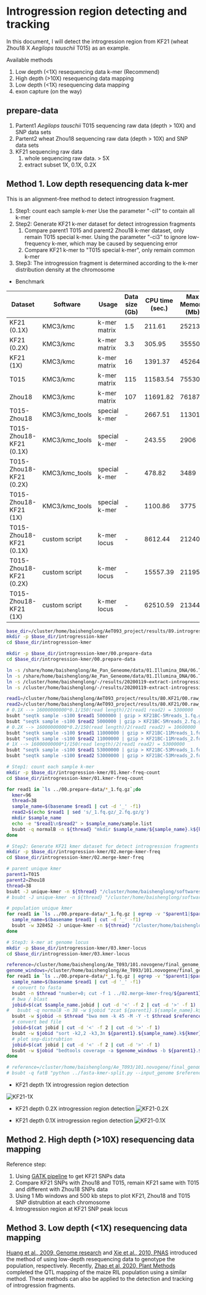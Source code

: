 # Introgression region detecting and tracking

In this document, I will detect the introgression region from KF21 (wheat Zhou18 X <i>Aegilops tauschii</i> T015) as an example.

Available methods

1. Low depth (<1X) resequencing data k-mer (Recommend)
2. High depth (>10X) resequencing data mapping
3. Low depth (<1X) resequencing data mapping
4. exon capture (on the way)

## prepare-data

1. Partent1 <i>Aegilops tauschii</i> T015 sequencing raw data (depth > 10X) and SNP data sets
2. Partent2 wheat Zhou18 sequencing raw data (depth > 10X) and SNP data sets
3. KF21 sequencing raw data
   1. whole sequencing raw data. > 5X
   2. extract subset 1X, 0.1X, 0.2X

## Method 1. Low depth resequencing data k-mer

This is an alignment-free method to detect introgression fragment.

1. Step1: count each sample k-mer
   Use the parameter "-ci1" to contain all k-mer
2. Step2: Generate KF21 k-mer dataset for detect introgression fragments
   1. Compare parent1 T015 and parent2 Zhou18 k-mer dataset, only remain T015 special k-mer.
   Using the parameter "-ci3" to ignore low-frequency k-mer, which may be caused by sequencing error
   2. Compare KF21 k-mer to "T015 special k-mer", only remain common k-mer
3. Step3: The introgression fragment is determined according to the k-mer distribution density at the chromosome

- Benchmark

| Dataset                 | Software       | Usage         | Data size (Gb) | CPU time (sec.) | Max Memory (Mb) | threads | Run time (sec.) |
| ----------------------- | -------------- | ------------- | -------------- | --------------- | --------------- | ------- | --------------- |
| KF21 (0.1X)             | KMC3/kmc       | k-mer matrix  | 1.5            | 211.61          | 25213           | 38      | 33              |
| KF21 (0.2X)             | KMC3/kmc       | k-mer matrix  | 3.3            | 305.95          | 35550           | 38      | 63              |
| KF21 (1X)               | KMC3/kmc       | k-mer matrix  | 16             | 1391.37         | 45264           | 38      | 210             |
| T015                    | KMC3/kmc       | k-mer matrix  | 115            | 11583.54        | 75530           | 38      | 1372            |
| Zhou18                  | KMC3/kmc       | k-mer matrix  | 107            | 11691.82        | 76187           | 38      | 1167            |
| T015-Zhou18             | KMC3/kmc_tools | special k-mer | -              | 2667.51         | 11301           | 38      | 7622            |
| T015-Zhou18-KF21 (0.1X) | KMC3/kmc_tools | special k-mer | -              | 243.55          | 2906            | 38      | 317             |
| T015-Zhou18-KF21 (0.2X) | KMC3/kmc_tools | special k-mer | -              | 478.82          | 3489            | 38      | 596             |
| T015-Zhou18-KF21 (1X)   | KMC3/kmc_tools | special k-mer | -              | 1100.86         | 3775            | 38      | 2442            |
| T015-Zhou18-KF21 (0.1X) | custom script  | k-mer locus   | -              | 8612.44         | 21240           | 38      | 241             |
| T015-Zhou18-KF21 (0.2X) | custom script  | k-mer locus   | -              | 15557.39        | 21195           | 38      | 415             |
| T015-Zhou18-KF21 (1X)   | custom script  | k-mer locus   | -              | 62510.59        | 21344           | 38      | 1619            |

```sh
base_dir=/cluster/home/baishenglong/AeT093_project/results/89.introgression_region_detect
mkdir -p $base_dir/introgression-kmer
cd $base_dir/introgression-kmer

mkdir -p $base_dir/introgression-kmer/00.prepare-data
cd $base_dir/introgression-kmer/00.prepare-data

ln -s /share/home/baishenglong/Ae_Pan_Geneome/data/01.Illumina_DNA/06.T015/PE150_add/clean_data/T015-1_HCTCFALXX_L3_1.clean.fq.gz ./T015_1.fq.gz
ln -s /share/home/baishenglong/Ae_Pan_Geneome/data/01.Illumina_DNA/06.T015/PE150_add/clean_data/T015-1_HCTCFALXX_L3_2.clean.fq.gz ./T015_2.fq.gz
ln -s /cluster/home/baishenglong/-/results/20200119-extract-introgression-reseq/raw_db/Zhou18_1.fq.gz ./Zhou18_1.fq.gz
ln -s /cluster/home/baishenglong/-/results/20200119-extract-introgression-reseq/raw_db/Zhou18_2.fq.gz ./Zhou18_2.fq.gz

read1=/cluster/home/baishenglong/AeT093_project/results/80.KF21/00.raw_data/2020-BC/Clean/6-1-3/V300075181_L1_WHEilaRAAAA-683_1.fq.gz
read2=/cluster/home/baishenglong/AeT093_project/results/80.KF21/00.raw_data/2020-BC/Clean/6-1-3/V300075181_L1_WHEilaRAAAA-683_2.fq.gz
# 0.1X --> 16000000000*0.1/150(read length)/2(read1 read2) = 5300000
bsubt "seqtk sample -s100 $read1 5000000 | gzip > KF21BC-5Mreads_1.fq.gz"
bsubt "seqtk sample -s100 $read2 5000000 | gzip > KF21BC-5Mreads_2.fq.gz"
# 0.2X --> 16000000000*0.2/150(read length)/2(read1 read2) = 10600000
bsubt "seqtk sample -s100 $read1 11000000 | gzip > KF21BC-11Mreads_1.fq.gz"
bsubt "seqtk sample -s100 $read2 11000000 | gzip > KF21BC-11Mreads_2.fq.gz"
# 1X --> 16000000000*1/150(read length)/2(read1 read2) = 53000000
bsubt "seqtk sample -s100 $read1 53000000 | gzip > KF21BC-53Mreads_1.fq.gz"
bsubt "seqtk sample -s100 $read2 53000000 | gzip > KF21BC-53Mreads_2.fq.gz"

# Step1: count each sample k-mer
mkdir -p $base_dir/introgression-kmer/01.kmer-freq-count
cd $base_dir/introgression-kmer/01.kmer-freq-count

for read1 in `ls ../00.prepare-data/*_1.fq.gz`;do 
  kmer=96
  thread=38
  sample_name=$(basename $read1 | cut -d '_' -f1)
  read2=$(echo $read1 | sed 's/_1.fq.gz/_2.fq.gz/g')
  mkdir $sample_name
  echo -e "$read1\n$read2" > $sample_name/sample.list
  bsubt -q normalB -n ${thread} "mkdir $sample_name/${sample_name}.k${kmer}.tmp; /cluster/home/baishenglong/softwares/KMC3/kmc -fq -k$kmer -t${thread} -m80 -ci1 @$sample_name/sample.list $sample_name/${sample_name}.k${kmer}_reads.jf $sample_name/${sample_name}.k${kmer}.tmp && rm -r $sample_name/${sample_name}.k${kmer}.tmp"
done

# Step2: Generate KF21 kmer dataset for detect introgression fragments
mkdir -p $base_dir/introgression-kmer/02.merge-kmer-freq
cd $base_dir/introgression-kmer/02.merge-kmer-freq

# parent unique kmer
parent1=T015
parent2=Zhou18
thread=38
bsubt -J unique-kmer -n ${thread} "/cluster/home/baishenglong/softwares/KMC3/kmc_tools -t${thread} simple ../01.kmer-freq-count/${parent1}/${parent1}.k96_reads.jf -ci3 ../01.kmer-freq-count/${parent2}/${parent2}.k96_reads.jf -ci3 kmers_subtract ${parent1}.k96.unique.jf"
# bsubt -J unique-kmer -n ${thread} "/cluster/home/baishenglong/softwares/KMC3/kmc_tools -t${thread} simple ../01.kmer-freq-count/${parent1}/${parent1}.k96_reads.jf -ci3 ../01.kmer-freq-count/${parent2}/${parent2}.k96_reads.jf -ci3 reverse_kmers_subtract ${parent2}.k96.unique.jf"

# population unique kmer
for read1 in `ls ../00.prepare-data/*_1.fq.gz | egrep -v "$parent1|$parent2"`;do 
  sample_name=$(basename $read1 | cut -d '_' -f1)
  bsubt -w 328452 -J unique-kmer -n ${thread} "/cluster/home/baishenglong/softwares/KMC3/kmc_tools -t${thread} simple ${parent1}.k${kmer}.unique.jf ../01.kmer-freq-count/${sample_name}/${sample_name}.k${kmer}_reads.jf intersect ${parent1}.${sample_name}.k${kmer}.unique.jf && /cluster/home/baishenglong/softwares/KMC3/kmc_tools -t${thread} transform ${parent1}.${sample_name}.k${kmer}.unique.jf dump ${parent1}.${sample_name}.k${kmer}.unique.dump"
done

# Step3: k-mer at genome locus
mkdir -p $base_dir/introgression-kmer/03.kmer-locus
cd $base_dir/introgression-kmer/03.kmer-locus

reference=/cluster/home/baishenglong/Ae_T093/101.novogene/final_genome_anno/assembly/Ae_T093.genome.fa
genome_windows=/cluster/home/baishenglong/Ae_T093/101.novogene/final_genome_anno/assembly/Ae_T093_windows1M_step500k.bed
for read1 in `ls ../00.prepare-data/*_1.fq.gz | egrep -v "$parent1|$parent2"`;do 
  sample_name=$(basename $read1 | cut -d '_' -f1)
  # convert to fasta
  bsubt -n $thread "number=0; cut -f 1 ../02.merge-kmer-freq/${parent1}.${sample_name}.k${kmer}.unique.dump | awk '{number += 1; print \">kmer\"number\"\n\"\$1}' | pigz -p 8 > ${parent1}.${sample_name}.k${kmer}.unique.kmer.fa.gz" 1>$sample_name.jobid; sleep 1
  # bwa / blast
  jobid=$(cat $sample_name.jobid | cut -d '<' -f 2 | cut -d '>' -f 1)
#   bsubt -q normalB -n 38 -w $jobid "zcat ${parent1}.${sample_name}.k${kmer}.unique.kmer.fa.gz | parallel --noswap -j 80% --block 10k --recstart '>' --pipe blastn -outfmt 6 -db $reference -evalue 10 -word_size 45 -num_alignments 3 -query - ｜ awk '\$3==100&&\$4==$kmer' > ${parent1}.${sample_name}.k${kmer}.unique.kmer.blast" >jobid
  bsubt -w $jobid -n $thread "bwa mem -k 45 -M -Y -t $thread $reference ${parent1}.${sample_name}.k${kmer}.unique.kmer.fa.gz | grep -v -e 'XA:Z:' -e 'SA:Z:' | grep 'MD:Z:96' | cut -f 1,3,4 > ${parent1}.${sample_name}.k${kmer}.unique.kmer.locus.tsv" 1>jobid; sleep 1
  # convert bed file
  jobid=$(cat jobid | cut -d '<' -f 2 | cut -d '>' -f 1)
  bsubt -w $jobid "sort -k2,2 -k3,3n ${parent1}.${sample_name}.k${kmer}.unique.kmer.locus.tsv | awk '{print \$2\"\t\"\$3\"\t\"\$3+1}' > ${parent1}.${sample_name}.k${kmer}.unique.kmer.locus.sort.bed" 1>jobid; sleep 1
  # plot snp-distrubtion
  jobid=$(cat jobid | cut -d '<' -f 2 | cut -d '>' -f 1)
  bsubt -w $jobid "bedtools coverage -a $genome_windows -b ${parent1}.${sample_name}.k${kmer}.unique.kmer.locus.sort.bed -counts | grep '^Chr' > ${parent1}.${sample_name}.k${kmer}.snp-distubtion.tsv && Rscript SNP_distrubtion.R ${parent1}.${sample_name}.k${kmer}.snp-distubtion.tsv ${parent1}.${sample_name}.k${kmer}.snp-distubtion.png 30000"
done

# reference=/cluster/home/baishenglong/Ae_T093/101.novogene/final_genome_anno/assembly/Ae_T093.genome.fa
# bsubt -q fatB "python ../fasta-kmer-split.py --input_genome $reference --input_kmer $kmer > genome.kmer.db"

```

- KF21 depth 1X introgression region detection

![KF21-1X](./03.kmer-locus/T015.KF21BC-53Mreads.k96.snp-distubtion.png)

- KF21 depth 0.2X introgression region detection
![KF21-0.2X](./03.kmer-locus/T015.KF21BC-11Mreads.k96.snp-distubtion.png)

- KF21 depth 0.1X introgression region detection
![KF21-0.1X](./03.kmer-locus/T015.KF21BC-5Mreads.k96.snp-distubtion.png)

## Method 2. High depth (>10X) resequencing data mapping

Reference step:

1. Using [GATK pipeline](https://gatk.broadinstitute.org/hc/en-us/articles/360035535932-Germline-short-variant-discovery-SNPs-Indels-) to get KF21 SNPs data
2. Compare KF21 SNPs with Zhou18 and T015, remain KF21 same with T015 and different with Zhou18 SNPs data
3. Using 1 Mb windows and 500 kb steps to plot KF21, Zhou18 and T015 SNP distrubtion at each chromosome
4. Introgression region at KF21 SNP peak locus

## Method 3. Low depth (<1X) resequencing data mapping

[Huang et al., 2009, Genome research](https://genome.cshlp.org/content/19/6/1068.full) and [Xie et al., 2010, PNAS](https://www.pnas.org/content/107/23/10578.long) introduced the method of using low-depth resequencing data to genotype the population, respectively. Recently, [Zhao et al, 2020, Plant Methods](https://plantmethods.biomedcentral.com/articles/10.1186/s13007-020-00615-3) completed the QTL mapping of the maize RIL population using a similar method. These methods can also be applied to the detection and tracking of introgression fragments.

<!-- 
```sh
Reference step:

1. Using [samtools-mpileup pipeline](http://www.htslib.org/doc/samtools-mpileup.html) to get KF21 SNPs data
2. Compare KF21 SNPs with Zhou18 and T015, remain KF21 same with T015 and different with Zhou18 SNPs data
3. Using 1 Mb windows and 500 kb steps to plot KF21, Zhou18 and T015 SNP distrubtion at each chromosome
4. Introgression region at KF21 SNP peak locus

mkdir -p $base_dir/02.low_depth_resequencing_bwa_samtools
cd $base_dir/02.low_depth_resequencing_bwa_samtools

sample=KF21
threads=38
ref=/cluster/home/baishenglong/AeT093_project/results/80.KF21//2020-BC/01.snp_calling/KF21BC/01.reference_file/wheatCS_part.fa
read1=$base_dir/00.prepare-data/KF21BC-11Mreads_1.fq.gz
read2=$base_dir/00.prepare-data/KF21BC-11Mreads_2.fq.gz

bsubt -n $threads "bwa mem -M -Y -R \"@RG\tID:$sample\tPL:HiSeq\tPU:ILLUMINA\tLB:$sample\tSM:$sample\" -t $threads $ref $read1 $read2 | samtools sort > KF21BC-11Mreads.sort.bam"

bsubt -w 327520 "samtools index KF21BC-11Mreads.sort.bam && samtools mpileup -uf $ref KF21BC-11Mreads.sort.bam | bcftools call -mv | bgzip > variants.raw.vcf.gz && tabix -p vcf variants.raw.vcf.gz"
bsubt "bcftools filter -s LowQual -e '%QUAL<20 || DP>100' variants.raw.vcf.gz | egrep '^#|PASS' > var.flt.vcf"

# merge vcf
parent1_bam=/cluster/home/baishenglong/AeT093_project/results/80.KF21/2020-BC/01.snp_calling/Z18/merge_bams/Z18.sorted.bam
parent2_bam=/cluster/home/baishenglong/AeT093_project/results/41.Illumina_DNA_remap/Aet_T015_reads_vs_wheat_CS_genome/merge_bams/T015.sorted.bam
child1_bam=KF21BC-11Mreads.sort.bam
bsubt -q rackB  "bcftools mpileup -f $ref $parent1_bam $parent2_bam $child1_bam | bcftools call -mv | bgzip > all.var.raw.vcf.gz && tabix -p vcf all.var.raw.vcf.gz"
bsubt -w 328403 "bcftools filter -s LowQual -e '%QUAL<20 || DP>100' all.var.raw.vcf.gz | egrep '^#|PASS' > all.var.flt.vcf"

# 还原vcf位置
ref=/cluster/home/baishenglong/database/Triticum_aestivum/iwgsc_refseqv1.0/iwgsc_refseqv1.0_all_chromosomes_part_version/wheatCS_part.fa
bsubt -w 84193  "python2 /cluster/home/baishenglong/softwares/my_script/genome-analysis/21.split_large_genome/resume_vcf_base_fai.py merge.snp.filter.vcf.gz $ref.fai > merge.resume.snp.vcf && pigz merge.resume.snp.vcf"
bsubt -w 84194 "python2 /cluster/home/baishenglong/softwares/my_script/genome-analysis/21.split_large_genome/resume_vcf_base_fai.py merge.indel.filter.vcf.gz $ref.fai > merge.resume.indel.vcf && pigz merge.resume.indel.vcf"

mkdir -p $base_dir/2020-BC/03.vcf-compare
cd $base_dir/2020-BC/03.vcf-compare
# snp
bsubt "python2 compair_three_col_GT.py --input_vcf_gz ../02.vcf-merge-KF21BC-Z18-T015/merge.resume.snp.vcf.gz --input_same2col 9,11 --input_diff1col 10 > KF21BC-Z18-same.snp.vcf"
bsubt "python2 compair_three_col_GT.py --input_vcf_gz ../02.vcf-merge-KF21BC-Z18-T015/merge.resume.snp.vcf.gz --input_same2col 9,10 --input_diff1col 11 > KF21BC-T015-same.snp.vcf"
bsubt "python2 compair_three_col_GT.py --input_vcf_gz ../02.vcf-merge-KF21BC-Z18-T015/merge.resume.snp.vcf.gz --input_same2col 9,9 --input_diff1col 11 > KF21BC-Z18-diff.ignore-T015.snp.vcf"
# indel
bsubt "python2 compair_three_col_GT.py --input_vcf_gz ../02.vcf-merge-KF21BC-Z18-T015/merge.resume.indel.vcf.gz --input_same2col 9,11 --input_diff1col 10 > KF21BC-Z18-same.indel.vcf"
bsubt "python2 compair_three_col_GT.py --input_vcf_gz ../02.vcf-merge-KF21BC-Z18-T015/merge.resume.indel.vcf.gz --input_same2col 9,10 --input_diff1col 11 > KF21BC-T015-same.indel.vcf"
bsubt "python2 compair_three_col_GT.py --input_vcf_gz ../02.vcf-merge-KF21BC-Z18-T015/merge.resume.indel.vcf.gz --input_same2col 9,9 --input_diff1col 11 > KF21BC-Z18-diff.ignore-T015.indel.vcf"

# 只保留 0/0 1/1 类型的变异
bsubt "python2 compair_three_col_GT_only_remain_homozygous.py --input_vcf_gz ../02.vcf-merge-KF21BC-Z18-T015/merge.resume.snp.vcf.gz --input_same2col 9,11 --input_diff1col 10 > KF21BC-Z18-same.homo.snp.vcf"
bsubt "python2 compair_three_col_GT_only_remain_homozygous.py --input_vcf_gz ../02.vcf-merge-KF21BC-Z18-T015/merge.resume.snp.vcf.gz --input_same2col 9,10 --input_diff1col 11 > KF21BC-T015-same.homo.snp.vcf"
bsubt "python2 compair_three_col_GT_only_remain_homozygous.py --input_vcf_gz ../02.vcf-merge-KF21BC-Z18-T015/merge.resume.snp.vcf.gz --input_same2col 9,9 --input_diff1col 11 > KF21BC-Z18-diff.ignore-T015.homo.snp.vcf"

mkdir -p $base_dir/2020-BC/04.introgress-fragment
cd $base_dir/2020-BC/04.introgress-fragment

ln -s /cluster/home/baishenglong/database/Triticum_aestivum/iwgsc_refseqv1.0/iwgsc_refseqv1.0_all_chromosomes/161010_Chinese_Spring_v1.0_pseudomolecules.fasta_windows1M_step500k.bed ./wheatCS_windows.bed

bsubt "zcat ../02.vcf-merge-KF21BC-Z18-T015/merge.resume.snp.vcf.gz | grep 'PASS' | ~/.conda/envs/py2/bin/vcf2bed.py > all.resume.snp.bed"
bsubt "cat ../03.vcf-compare/KF21BC-Z18-same.snp.vcf | ~/.conda/envs/py2/bin/vcf2bed.py > KF21BC-Z18-same.resume.snp.bed"
bsubt "cat ../03.vcf-compare/KF21BC-T015-same.snp.vcf | ~/.conda/envs/py2/bin/vcf2bed.py > KF21BC-T015-same.resume.snp.bed"
bsubt "cat ../03.vcf-compare/KF21BC-Z18-diff.ignore-T015.snp.vcf | ~/.conda/envs/py2/bin/vcf2bed.py > KF21BC-Z18-diff.ignore-T015.resume.snp.bed"

bsubt "bedtools coverage -a wheatCS_windows.bed -b all.resume.snp.bed -counts -sorted > all.resume.snp_distribution.tsv"
bsubt "bedtools coverage -a wheatCS_windows.bed -b KF21BC-Z18-same.resume.snp.bed -counts -sorted > KF21BC-Z18-same.resume.snp_distribution.tsv"
bsubt "bedtools coverage -a wheatCS_windows.bed -b KF21BC-T015-same.resume.snp.bed -counts -sorted > KF21BC-T015-same.resume.snp_distribution.tsv"
bsubt "bedtools coverage -a wheatCS_windows.bed -b KF21BC-Z18-diff.ignore-T015.resume.snp.bed -counts -sorted > KF21BC-Z18-diff.ignore-T015.resume.snp_distribution.tsv"

echo -e "chr\tstart\tend\tall\tKF21BC-T015-same\tKF21BC-Z18-same" > merge.snp_distribution.tsv
paste all.resume.snp_distribution.tsv KF21BC-T015-same.resume.snp_distribution.tsv KF21BC-Z18-same.resume.snp_distribution.tsv | cut -f 1-4,8,12 >> merge.snp_distribution.tsv

``` -->
